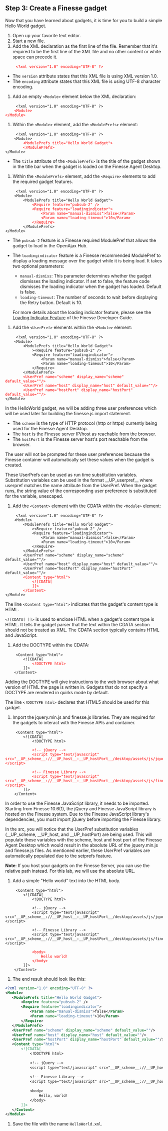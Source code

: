 ## Step 3: Create a Finesse gadget

Now that you have learned about gadgets, it is time for you to build a simple Hello World gadget.

1. Open up your favorite text editor.
1. Start a new file.
1. Add the XML declaration as the first line of the file. Remember that it's required to be the first line of the XML file and no other content or white space can precede it.

 <pre>
    <code><span style="color:red">&lt;?xml version="1.0" encoding="UTF-8" ?&gt;</span></code>
</pre>

 * The `version` attribute states that this XML file is using XML version 1.0.
 * The `encoding` attribute states that this XML file is using UTF-8 character encoding.
1. Add an empty `<Module>` element below the XML declaration:

 <pre>
    <code>&lt;?xml version="1.0" encoding="UTF-8" ?&gt;
    <span style="color:red">&lt;Module&gt;
&lt;/Module&gt;</span></code>
</pre>

1. Within the `<Module>` element, add the `<ModulePrefs>` element:

 <pre>
    <code>&lt;?xml version="1.0" encoding="UTF-8" ?&gt;
    &lt;Module&gt;
        <span style="color:red">&lt;ModulePrefs title="Hello World Gadget"&gt;
        &lt;/ModulePrefs&gt;</span>
&lt;/Module&gt;</code>
</pre>

 * The `title` attribute of the `<ModulePrefs>` is the title of the gadget shown in the title bar when the gadget is loaded on the Finesse Agent Desktop.

1. Within the `<ModulePrefs>` element, add the `<Require>` elements to add the required gadget features.

 <pre>
    <code>&lt;?xml version="1.0" encoding="UTF-8" ?&gt;
    &lt;Module&gt;
        &lt;ModulePrefs title="Hello World Gadget"&gt;
            <span style="color:red">&lt;Require feature="pubsub-2" /&gt;
            &lt;Require feature="loadingindicator"&gt;
                &lt;Param name="manual-dismiss"&gt;false&lt;/Param&gt;
                &lt;Param name="loading-timeout"&gt;10&lt;/Param&gt;
            &lt;/Require&gt;</span>
        &lt;/ModulePrefs&gt;
&lt;/Module&gt;</code>
</pre>

 * The `pubsub-2` feature is a Finesse required ModulePref that allows the gadget to load in the OpenAjax Hub.

 * The `loadingindicator` feature is a Finesse recommended ModulePref to display a loading message over the gadget while it is being load. It takes two optional parameters:

     * `manual-dismiss`: This parameter determines whether the gadget dismisses the loading indicator. If set to false, the feature code dismisses the loading indicator when the gadget has loaded. Default is false.
     * `loading-timeout`: The number of seconds to wait before displaying the Retry button. Default is 10.

     For more details about the loading indicator feature, please see the [Loading Indicator Feature](https://developer.cisco.com/docs/finesse/#loading-indicator-feature) of the Finesse Developer Guide.
 
1. Add the `<UserPref>` elements within the `<Module>` element:

 <pre>
    <code>&lt;?xml version="1.0" encoding="UTF-8" ?&gt;
    &lt;Module&gt;
        &lt;ModulePrefs title="Hello World Gadget"&gt;
            >&lt;Require feature="pubsub-2" /&gt;
            &lt;Require feature="loadingindicator"&gt;
                &lt;Param name="manual-dismiss"&gt;false&lt;/Param&gt;
                &lt;Param name="loading-timeout"&gt;10&lt;/Param&gt;
            &lt;/Require&gt;
        &lt;/ModulePrefs&gt;
        <span style="color:red">&lt;UserPref name="scheme" display_name="scheme" default_value=""/&gt;
        &lt;UserPref name="host" display_name="host" default_value=""/&gt;
        &lt;UserPref name="hostPort" display_name="hostPort" default_value=""/&gt;</span>
&lt;/Module&gt;</code>
</pre>

 In the HelloWorld gadget, we will be adding three user preferences which will be used later for building the finesse.js import statement.

 * The `scheme` is the type of HTTP protocol (http or https) currently being used for the Finesse Agent Desktop.
 * The `host` is the Finesse server IP/host as reachable from the browser.
 * The `hostPort` is the Finesse server host's port reachable from the browser.

 The user will not be prompted for these user preferences because the Finesse container will automatically set these values when the gadget is created.

 These UserPrefs can be used as run time substitution variables. Substitution variables can be used in the format \_\_UP\_userpref\_\_ where userpref matches the name attribute from the UserPref. When the gadget runs, the string value of the corresponding user preference is substituted for the variable, unescaped.
 
1. Add the `<Content>` element with the CDATA within the `<Module>` element:

 <pre>
    <code>&lt;?xml version="1.0" encoding="UTF-8" ?&gt;
    &lt;Module&gt;
        &lt;ModulePrefs title="Hello World Gadget"&gt;
            >&lt;Require feature="pubsub-2" /&gt;
            &lt;Require feature="loadingindicator"&gt;
                &lt;Param name="manual-dismiss"&gt;false&lt;/Param&gt;
                &lt;Param name="loading-timeout"&gt;10&lt;/Param&gt;
            &lt;/Require&gt;
        &lt;/ModulePrefs&gt;
        &lt;UserPref name="scheme" display_name="scheme" default_value=""/&gt;
        &lt;UserPref name="host" display_name="host" default_value=""/&gt;
        &lt;UserPref name="hostPort" display_name="hostPort" default_value=""/&gt;</span>
        <span style="color:red">&lt;Content type="html"&gt;
            &lt;![CDATA[
            ]]&gt;
        &lt;/Content&gt;</span>
&lt;/Module&gt;</code>
</pre>

 The line `<Content type="html">` indicates that the gadget's content type is HTML.

 `<![CDATA[ ]]>` is used to enclose HTML when a gadget's content type is HTML. It tells the gadget parser that the text within the CDATA section should not be treated as XML. The CDATA section typically contains HTML and JavaScript.

1. Add the DOCTYPE within the CDATA:

 <pre>
    <code>&lt;Content type="html"&gt;
        &lt;![CDATA[
            <span style="color:red">&lt;!DOCTYPE html&gt;</span>
        ]]&gt;
    &lt;/Content&gt;</code>
</pre>

 Adding the DOCTYPE will give instructions to the web browser about what version of HTML the page is written in. Gadgets that do not specify a DOCTYPE are rendered in quirks mode by default.

 The line `<!DOCTYPE html>` declares that HTML5 should be used for this gadget.

1. Import the jquery.min.js and finesse.js libraries. They are required for the gadgets to interact with the Finesse APIs and container.

 <pre>
    <code>&lt;Content type="html"&gt;
        &lt;![CDATA[
            &lt;!DOCTYPE html&gt;
            
            <span style="color:red">&lt;!-- jQuery --&gt;
            &lt;script type="text/javascript" src="__UP_scheme__://__UP_host__:__UP_hostPort__/desktop/assets/js/jquery.min.js"&gt;&lt;/script&gt;
           
            &lt;!-- Finesse Library --&gt;
            &lt;script type="text/javascript" src="__UP_scheme__://__UP_host__:__UP_hostPort__/desktop/assets/js/finesse.js"&gt;&lt;/script&gt;</span>
        ]]&gt;
    &lt;/Content&gt;</code>
</pre>

 In order to use the Finesse JavaScript library, it needs to be imported. Starting from Finesse 10.6(1), the jQuery and Finesse JavaScript library is hosted on the Finesse system. Due to the Finesse JavaScript library's dependencies, you must import jQuery before importing the Finesse library.

 In the src, you will notice that the UserPref substitution variables (\_\_UP\_scheme, \_\_UP\_host, and \_\_UP\_hostPort) are being used. This will populate these variables with the scheme, host and host port of the Finesse Agent Desktop which would result in the absolute URL of the jquery.min.js and finesse.js files. As mentioned earlier, these UserPref variables are automatically populated due to the setprefs feature.

 **Note**: If you host your gadgets on the Finesse Server, you can use the relative path instead. For this lab, we will use the absolute URL.

1. Add a simple "Hello world" text into the HTML body.

 <pre>
    <code>&lt;Content type="html"&gt;
        &lt;![CDATA[
            &lt;!DOCTYPE html&gt;
            
            &lt;!-- jQuery --&gt;
            &lt;script type="text/javascript" src="__UP_scheme__://__UP_host__:__UP_hostPort__/desktop/assets/js/jquery.min.js"&gt;&lt;/script&gt;
           
            &lt;!-- Finesse Library --&gt;
            &lt;script type="text/javascript" src="__UP_scheme__://__UP_host__:__UP_hostPort__/desktop/assets/js/finesse.js"&gt;&lt;/script&gt;
            
            <span style="color:red">&lt;body&gt;
                Hello world!
            &lt;/body&gt;</span>
        ]]&gt;
    &lt;/Content&gt;</code>
</pre>

1. The end result should look like this:

 ```xml
<?xml version="1.0" encoding="UTF-8" ?> 
<Module>
    <ModulePrefs title="Hello World Gadget"> 
        <Require feature="pubsub-2" />
        <Require feature="loadingindicator">
            <Param name="manual-dismiss">false</Param>
            <Param name="loading-timeout">10</Param>
        </Require>
    </ModulePrefs>
    <UserPref name="scheme" display_name="scheme" default_value=""/>
    <UserPref name="host" display_name="host" default_value=""/>
    <UserPref name="hostPort" display_name="hostPort" default_value=""/>
    <Content type="html">
        <![CDATA[
            <!DOCTYPE html>
            
            <!-- jQuery -->
            <script type="text/javascript" src="__UP_scheme__://__UP_host__:__UP_hostPort__/desktop/assets/js/jquery.min.js"></script>
               
            <!-- Finesse Library -->
            <script type="text/javascript" src="__UP_scheme__://__UP_host__:__UP_hostPort__/desktop/assets/js/finesse.js"></script>
            
            <body>
                Hello, world!
            </body>
        ]]>
    </Content> 
</Module>
```
1. Save the file with the name `HelloWorld.xml`.
